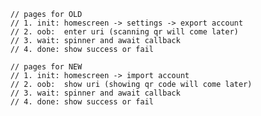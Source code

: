 
        // pages for OLD
        // 1. init: homescreen -> settings -> export account
        // 2. oob:  enter uri (scanning qr will come later)
        // 3. wait: spinner and await callback
        // 4. done: show success or fail

        // pages for NEW
        // 1. init: homescreen -> import account
        // 2. oob:  show uri (showing qr code will come later)
        // 3. wait: spinner and await callback
        // 4. done: show success or fail
